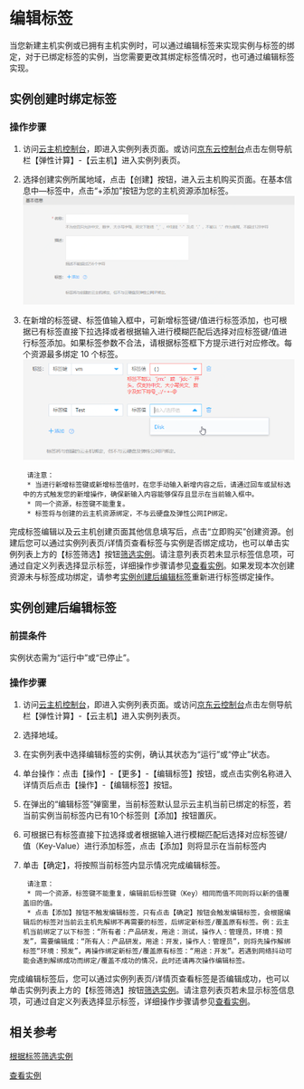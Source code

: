# 编辑标签
当您新建主机实例或已拥有主机实例时，可以通过编辑标签来实现实例与标签的绑定，对于已绑定标签的实例，当您需要更改其绑定标签情况时，也可通过编辑标签实现。

## 实例创建时绑定标签

### 操作步骤

1. 访问[云主机控制台](https://cns-console.jdcloud.com/host/compute/list)，即进入实例列表页面。或访问[京东云控制台](https://console.jdcloud.com)点击左侧导航栏【弹性计算】-【云主机】进入实例列表页。
2. 选择创建实例所属地域，点击【创建】按钮，进入云主机购买页面。在基本信息中—标签中，点击“+添加”按钮为您的主机资源添加标签。<br> ![](../../../../../image/vm/CreateWithTags1.png)
3. 在新增的标签键、标签值输入框中，可新增标签键/值进行标签添加，也可根据已有标签直接下拉选择或者根据输入进行模糊匹配后选择对应标签键/值进行标签添加。如果标签参数不合法，请根据标签框下方提示进行对应修改。每个资源最多绑定 10 个标签。<br> ![](../../../../../image/vm/CreateWithTags2.png)

		请注意：
		* 当进行新增标签键或新增标签值时，在您手动输入新增内容之后，请通过回车或鼠标选中的方式触发您的新增操作，确保新输入内容能够保存且显示在当前输入框中。
		* 同一个资源，标签键不能重复。
		* 标签将与创建的云主机资源绑定，不与云硬盘及弹性公网IP绑定。

完成标签编辑以及云主机创建页面其他信息填写后，点击“立即购买”创建资源。创建后您可以通过实例列表页/详情页查看标签与实例是否绑定成功，也可以单击实例列表上方的【标签筛选】按钮[筛选实例](Filter-by-Tag.md)。请注意列表页若未显示标签信息项，可通过自定义列表选择显示标签，详细操作步骤请参见[查看实例](../Instance/Query-Instance-Info.md)。如果发现本次创建资源未与标签成功绑定，请参考[实例创建后编辑标签](Edit-Tag#user-content-1)重新进行标签绑定操作。

## 实例创建后编辑标签
<div id="user-content-1"></div>

### 前提条件
实例状态需为“运行中”或“已停止”。

### 操作步骤

1. 访问[云主机控制台](https://cns-console.jdcloud.com/host/compute/list)，即进入实例列表页面。或访问[京东云控制台](https://console.jdcloud.com)点击左侧导航栏【弹性计算】-【云主机】进入实例列表页。
2. 选择地域。
3. 在实例列表中选择编辑标签的实例，确认其状态为“运行”或“停止”状态。
4. 单台操作：点击【操作】-【更多】-【编辑标签】按钮，或点击实例名称进入详情页后点击【操作】-【编辑标签】按钮。
5. 在弹出的“编辑标签”弹窗里，当前标签默认显示云主机当前已绑定的标签，若当前实例当前标签内已有10个标签则【添加】按钮置灰。
6. 可根据已有标签直接下拉选择或者根据输入进行模糊匹配后选择对应标签键/值（Key-Value）进行添加标签，点击【添加】则将显示在当前标签内
7. 单击【确定】，将按照当前标签内显示情况完成编辑标签。

		请注意：
		* 同一个资源，标签键不能重复，编辑前后标签键（Key）相同而值不同则将以新的值覆盖旧的值。
		* 点击【添加】按钮不触发编辑标签，只有点击【确定】按钮会触发编辑标签，会根据编辑后的标签对当前云主机先解绑不再需要的标签，后绑定新标签/覆盖原有标签。例：云主机当前绑定了以下标签：“所有者：产品研发，用途：测试，操作人：管理员，环境：预发”，需要编辑成：“所有人：产品研发，用途：开发，操作人：管理员”，则将先操作解绑标签“环境：预发”，再操作绑定新标签/覆盖原有标签：“用途：开发”。若遇到网络抖动可能会遇到解绑成功而绑定/覆盖不成功的情况，此时还请再次操作编辑标签。

完成编辑标签后，您可以通过实例列表页/详情页查看标签是否编辑成功，也可以单击实例列表上方的【标签筛选】按钮[筛选实例](Filter-by-Tag.md)。请注意列表页若未显示标签信息项，可通过自定义列表选择显示标签，详细操作步骤请参见[查看实例](../Instance/Query-Instance-Info.md)。

## 相关参考
[根据标签筛选实例](Filter-by-Tag.md)

[查看实例](../Instance/Query-Instance-Info.md)



